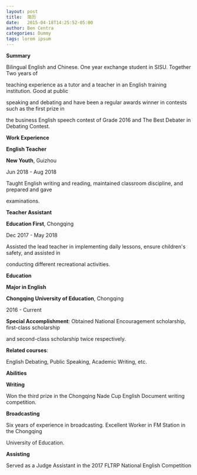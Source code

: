 ```yaml
---
layout: post
title:  简历
date:   2015-04-18T14:25:52-05:00
author: Ben Centra
categories: Dummy
tags: lorem ipsum
---
```


**Summary** 

Bilingual English and Chinese. One year exchange student in SISU. Together Two years of  

teaching experience as a tutor and a teacher in an English training institution. Good at public  

speaking and debating and have been a regular awards winner in contests such as the first prize in  

the business English speech contest of Grade 2016 and The Best Debater in Debating Contest. 

**Work Experience** 

**English Teacher** 

**New Youth**, Guizhou 

Jun 2018 - Aug 2018 

Taught English writing and reading, maintained classroom discipline, and prepared and gave  

examinations. 

**Teacher Assistant** 

**Education First**, Chongqing 

Dec 2017 - May 2018 

Assisted the lead teacher in implementing daily lessons, ensure children's safety, and assisted in  

conducting different recreational activities. 

**Education** 

**Major in English** 

**Chongqing University of Education**, Chongqing 

2016 - Current 

**Special Accomplishment**: Obtained National Encouragement scholarship, first-class scholarship  

and second-class scholarship twice respectively. 

**Related courses**: 

English Debating, Public Speaking, Academic Writing, etc. 

**Abilities** 

**Writing** 

Won the third prize in the Chongqing Nade Cup English Document writing competition. 

**Broadcasting** 

Six years of experience in broadcasting. Excellent Worker in FM Station in the Chongqing  

University of Education. 

**Assisting** 

Served as a Judge Assistant in the 2017 FLTRP National English Competition